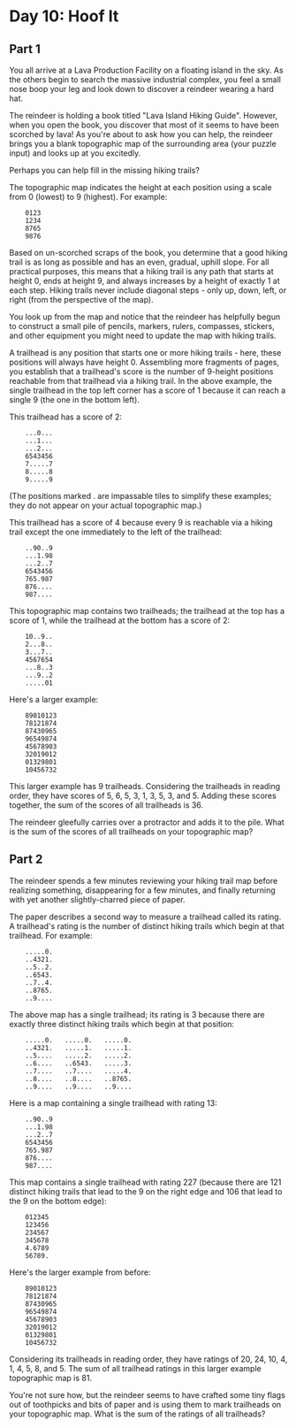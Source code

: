 # Day 10: Hoof It
## Part 1

You all arrive at a Lava Production Facility on a floating island in the sky. As the others begin to search the massive industrial complex, you feel a small nose boop your leg and look down to discover a reindeer wearing a hard hat.

The reindeer is holding a book titled "Lava Island Hiking Guide". However, when you open the book, you discover that most of it seems to have been scorched by lava! As you're about to ask how you can help, the reindeer brings you a blank topographic map of the surrounding area (your puzzle input) and looks up at you excitedly.

Perhaps you can help fill in the missing hiking trails?

The topographic map indicates the height at each position using a scale from 0 (lowest) to 9 (highest). For example:

```
	0123
	1234
	8765
	9876
```

Based on un-scorched scraps of the book, you determine that a good hiking trail is as long as possible and has an even, gradual, uphill slope. For all practical purposes, this means that a hiking trail is any path that starts at height 0, ends at height 9, and always increases by a height of exactly 1 at each step. Hiking trails never include diagonal steps - only up, down, left, or right (from the perspective of the map).

You look up from the map and notice that the reindeer has helpfully begun to construct a small pile of pencils, markers, rulers, compasses, stickers, and other equipment you might need to update the map with hiking trails.

A trailhead is any position that starts one or more hiking trails - here, these positions will always have height 0. Assembling more fragments of pages, you establish that a trailhead's score is the number of 9-height positions reachable from that trailhead via a hiking trail. In the above example, the single trailhead in the top left corner has a score of 1 because it can reach a single 9 (the one in the bottom left).

This trailhead has a score of 2:

```
	...0...
	...1...
	...2...
	6543456
	7.....7
	8.....8
	9.....9
```

(The positions marked . are impassable tiles to simplify these examples; they do not appear on your actual topographic map.)

This trailhead has a score of 4 because every 9 is reachable via a hiking trail except the one immediately to the left of the trailhead:

```
	..90..9
	...1.98
	...2..7
	6543456
	765.987
	876....
	987....
```

This topographic map contains two trailheads; the trailhead at the top has a score of 1, while the trailhead at the bottom has a score of 2:

```
	10..9..
	2...8..
	3...7..
	4567654
	...8..3
	...9..2
	.....01
```

Here's a larger example:

```
	89010123
	78121874
	87430965
	96549874
	45678903
	32019012
	01329801
	10456732
```

This larger example has 9 trailheads. Considering the trailheads in reading order, they have scores of 5, 6, 5, 3, 1, 3, 5, 3, and 5. Adding these scores together, the sum of the scores of all trailheads is 36.

The reindeer gleefully carries over a protractor and adds it to the pile. What is the sum of the scores of all trailheads on your topographic map?

## Part 2

The reindeer spends a few minutes reviewing your hiking trail map before realizing something, disappearing for a few minutes, and finally returning with yet another slightly-charred piece of paper.

The paper describes a second way to measure a trailhead called its rating. A trailhead's rating is the number of distinct hiking trails which begin at that trailhead. For example:

```
	.....0.
	..4321.
	..5..2.
	..6543.
	..7..4.
	..8765.
	..9....
```

The above map has a single trailhead; its rating is 3 because there are exactly three distinct hiking trails which begin at that position:

```
	.....0.   .....0.   .....0.
	..4321.   .....1.   .....1.
	..5....   .....2.   .....2.
	..6....   ..6543.   .....3.
	..7....   ..7....   .....4.
	..8....   ..8....   ..8765.
	..9....   ..9....   ..9....
```
Here is a map containing a single trailhead with rating 13:

```
	..90..9
	...1.98
	...2..7
	6543456
	765.987
	876....
	987....
```

This map contains a single trailhead with rating 227 (because there are 121 distinct hiking trails that lead to the 9 on the right edge and 106 that lead to the 9 on the bottom edge):

```
	012345
	123456
	234567
	345678
	4.6789
	56789.
```

Here's the larger example from before:

```
	89010123
	78121874
	87430965
	96549874
	45678903
	32019012
	01329801
	10456732
```

Considering its trailheads in reading order, they have ratings of 20, 24, 10, 4, 1, 4, 5, 8, and 5. The sum of all trailhead ratings in this larger example topographic map is 81.

You're not sure how, but the reindeer seems to have crafted some tiny flags out of toothpicks and bits of paper and is using them to mark trailheads on your topographic map. What is the sum of the ratings of all trailheads?